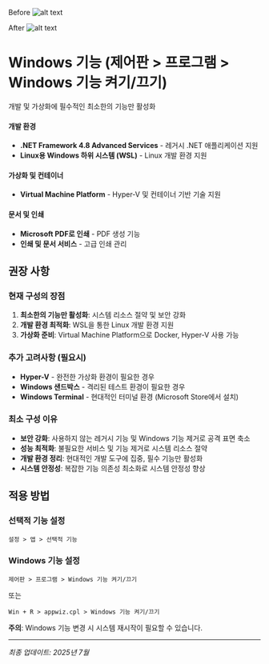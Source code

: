 Before
![alt text]({AF1C7895-706A-444A-B422-973240A7B644}.png)

After
![alt text]({47701865-2C6C-4957-8B68-CE0DBA502B76}.png)


# Windows 기능 (제어판 > 프로그램 > Windows 기능 켜기/끄기)
개발 및 가상화에 필수적인 최소한의 기능만 활성화

#### 개발 환경
- **.NET Framework 4.8 Advanced Services** - 레거시 .NET 애플리케이션 지원
- **Linux용 Windows 하위 시스템 (WSL)** - Linux 개발 환경 지원

#### 가상화 및 컨테이너
- **Virtual Machine Platform** - Hyper-V 및 컨테이너 기반 기술 지원

#### 문서 및 인쇄
- **Microsoft PDF로 인쇄** - PDF 생성 기능
- **인쇄 및 문서 서비스** - 고급 인쇄 관리

## 권장 사항

### 현재 구성의 장점
1. **최소한의 기능만 활성화**: 시스템 리소스 절약 및 보안 강화
2. **개발 환경 최적화**: WSL을 통한 Linux 개발 환경 지원
3. **가상화 준비**: Virtual Machine Platform으로 Docker, Hyper-V 사용 가능

### 추가 고려사항 (필요시)
- **Hyper-V** - 완전한 가상화 환경이 필요한 경우
- **Windows 샌드박스** - 격리된 테스트 환경이 필요한 경우
- **Windows Terminal** - 현대적인 터미널 환경 (Microsoft Store에서 설치)

### 최소 구성 이유
- **보안 강화**: 사용하지 않는 레거시 기능 및 Windows 기능 제거로 공격 표면 축소
- **성능 최적화**: 불필요한 서비스 및 기능 제거로 시스템 리소스 절약
- **개발 환경 정리**: 현대적인 개발 도구에 집중, 필수 기능만 활성화
- **시스템 안정성**: 복잡한 기능 의존성 최소화로 시스템 안정성 향상

## 적용 방법

### 선택적 기능 설정
```
설정 > 앱 > 선택적 기능
```

### Windows 기능 설정
```
제어판 > 프로그램 > Windows 기능 켜기/끄기
```
또는
```
Win + R > appwiz.cpl > Windows 기능 켜기/끄기
```

**주의**: Windows 기능 변경 시 시스템 재시작이 필요할 수 있습니다.

---
*최종 업데이트: 2025년 7월*